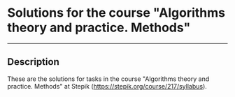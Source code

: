 # Solutions for the course "Algorithms theory and practice. Methods"
_____________________________
## Description
These are the solutions for tasks in the course "Algorithms theory and practice. Methods" at Stepik (https://stepik.org/course/217/syllabus). 
